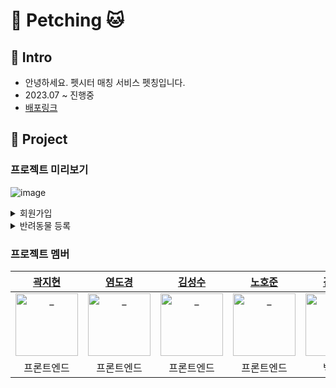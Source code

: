 # 🐶 Petching 🐱

## 🐣 Intro

- 안녕하세요. 펫시터 매칭 서비스 펫칭입니다.
- 2023.07 ~ 진행중
- [배포링크](https://petching.net/)

## 🐾 Project

### 프로젝트 미리보기
![image](https://github.com/196code-gray/Petching/assets/88307264/8f288ced-e198-4f4b-b8b2-202c614c2a5e)

<details>
<summary> 회원가입 </summary>
<image src="https://github.com/196code-gray/Petching/assets/88307264/abeb279e-63a3-4e7f-85fe-92fdd61acd06">
</details>

<details>
<summary> 반려동물 등록 </summary>
<image src="https://github.com/196code-gray/Petching/assets/88307264/72163060-6ba7-4dad-9330-14413fee90c8">
</details>

### 프로젝트 멤버

|                                                                      [곽지현](https://github.com/938938)                                                             |                                                                         [염도경](https://github.com/yeomdogyeong)                                                          |                                                         [김성수](https://github.com/ggggggggithub)                                                                          |                                                                                       [노호준](https://github.com/nowaveosu)                                         |                                                                   [김은정](https://github.com/196code-gray)                                                           |                                                                                        [김상래](https://github.com/ksr0818)                                          |                                                                         [조만기](https://github.com/sniij)                                                           |
|:--------------------------------------------------------------------------------------------------------------------------------------------------------------------:|:--------------------------------------------------------------------------------------------------------------------------------------------------------------------------:|:---------------------------------------------------------------------------------------------------------------------------------------------------------------------------:|:--------------------------------------------------------------------------------------------------------------------------------------------------------------------:|:--------------------------------------------------------------------------------------------------------------------------------------------------------------------:|:--------------------------------------------------------------------------------------------------------------------------------------------------------------------:|:--------------------------------------------------------------------------------------------------------------------------------------------------------------------:|
| <a href="https://github.com/938938"> <img src="https://github.com/Petching/Petching/assets/88307264/380a2d13-8026-4e8a-ae35-f3e1b2884d4e" width=100px alt="_"/> </a> | <a href="https://github.com/yeomdogyeong"> <img src="https://github.com/Petching/Petching/assets/88307264/09c77066-2849-4e56-9365-fbad0e3a049c" width=100px alt="_"/> </a> | <a href="https://github.com/ggggggggithub"> <img src="https://github.com/Petching/Petching/assets/88307264/b6aa0934-5b96-4d64-8c1c-7dfa5bb53186" width=100px alt="_"/> </a> | <a href="https://github.com/938938"> <img src="https://github.com/Petching/Petching/assets/88307264/224a3a76-5a37-4d33-8a36-1a861cb11627" width=100px alt="_"/> </a> | <a href="https://github.com/938938"> <img src="https://github.com/Petching/Petching/assets/88307264/ab1fac99-817d-49c0-88d6-863341021904" width=100px alt="_"/> </a> | <a href="https://github.com/938938"> <img src="https://github.com/Petching/Petching/assets/88307264/e9f67a61-4eaf-48bc-bf40-156b29ab16b1" width=100px alt="_"/> </a> | <a href="https://github.com/938938"> <img src="https://github.com/Petching/Petching/assets/88307264/15b76547-9099-42ee-a0f7-f0596a5667d8" width=100px alt="_"/> </a> |
|                                                                               프론트엔드                                                                              |                                                                                       프론트엔드                                                                             |                                                                   프론트엔드                                                                                               |                                                                                   프론트엔드                                                                           |                                                                            백엔드                                                                                    |                                                                                                  백엔드                                                               |                                                                                        백엔드                                                                        |

